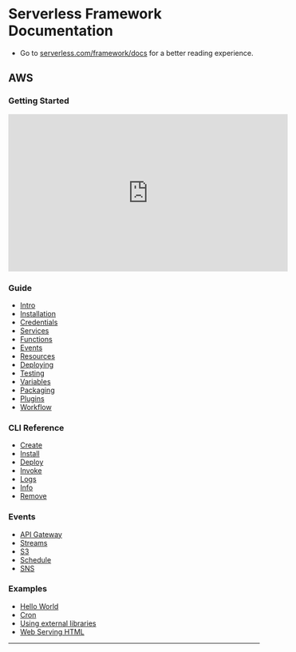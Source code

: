 <!--
title: Serverless Framework Documentation
menuText: Docs
layout: Doc
-->

# Serverless Framework Documentation

* Go to [serverless.com/framework/docs](https://www.serverless.com/framework/docs) for a better reading experience.


## AWS

### Getting Started

<iframe width="560" height="315" src="https://www.youtube.com/embed/bFHmgqbAh4M" frameborder="0" allowfullscreen='true'></iframe>

### Guide

- [Intro](./providers/aws/guide/intro.md)
- [Installation](./providers/aws/guide/installation.md)
- [Credentials](./providers/aws/guide/credentials.md)
- [Services](./providers/aws/guide/services.md)
- [Functions](./providers/aws/guide/functions.md)
- [Events](./providers/aws/guide/events.md)
- [Resources](./providers/aws/guide/resources.md)
- [Deploying](./providers/aws/guide/deploying.md)
- [Testing](./providers/aws/guide/testing.md)
- [Variables](./providers/aws/guide/variables.md)
- [Packaging](./providers/aws/guide/packaging.md)
- [Plugins](./providers/aws/guide/plugins.md)
- [Workflow](./providers/aws/guide/workflow.md)

### CLI Reference

- [Create](./providers/aws/cli-reference/create.md)
- [Install](./providers/aws/cli-reference/install.md)
- [Deploy](./providers/aws/cli-reference/deploy.md)
- [Invoke](./providers/aws/cli-reference/invoke.md)
- [Logs](./providers/aws/cli-reference/logs.md)
- [Info](./providers/aws/cli-reference/info.md)
- [Remove](./providers/aws/cli-reference/remove.md)

### Events

- [API Gateway](./providers/aws/events/apigateway.md)
- [Streams](./providers/aws/events/streams.md)
- [S3](./providers/aws/events/s3.md)
- [Schedule](./providers/aws/events/schedule.md)
- [SNS](./providers/aws/events/sns.md)

### Examples

- [Hello World](./providers/aws/examples/hello-world)
- [Cron](./providers/aws/examples/cron)
- [Using external libraries](./providers/aws/examples/using-external-libraries)
- [Web Serving HTML](./providers/aws/examples/web-serving-html)

---